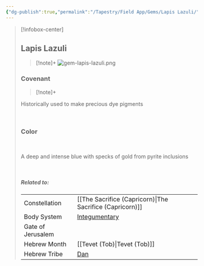 ```yaml
---
{"dg-publish":true,"permalink":"/Tapestry/Field App/Gems/Lapis Lazuli/","title":"Lapis Lazuli","tags":["covenants/gems/"],"dgHomeLink":true,"dgEnableSearch":true}
---
```


> [!infobox-center] 
> ## Lapis Lazuli
> > [!note]+
> ![gem-lapis-lazuli.png](/img/user/File%20Vault/Field%20App/gems/gem-lapis-lazuli.png)
>  ### Covenant
>> [!note]+ 
>  <p class="note first">Historically used to make precious dye pigments</p>
>  <br>
> 
>  ### Color
>  <br>
><p class="note first"> A deep and intense blue with specks of gold from pyrite inclusions </p><br>
> 
> ##### Related to:
> <p class="note first" p style="margin-bottom: 16px;">
><p class="note third">
>
> |             |        |
> | --- | --- |
> | Constellation | [[The Sacrifice (Capricorn)\|The Sacrifice (Capricorn)]]                              |
> | Body System    | <a href="integumentary system" data-href="integumentary system" class="internal-link">Integumentary</a> |
> | Gate of Jerusalem  |                                       |
> |   Hebrew Month   | [[Tevet (Tob)\|Tevet (Tob)]]                                  |
> | Hebrew Tribe | <a href="Tribe of Dan" data-href="Tribe of Dan" class="internal-link">Dan</a>